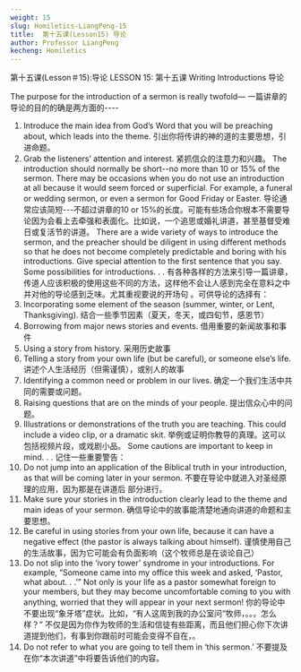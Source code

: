 ```yaml
---
weight: 15
slug: Homiletics-LiangPeng-15
title:  第十五课(Lesson15) 导论
author: Professor LiangPeng
kecheng: Homiletics
---
```


第十五课(Lesson＃15):导论
LESSON 15:
第十五课
Writing Introductions
导论

The purpose for the introduction of a sermon is really twofold—
一篇讲章的导论的目的的确是两方面的----
1. Introduce the main idea from God’s Word that you will be preaching about, which leads into the theme.
引出你将传讲的神的道的主要思想，引进命题。
2. Grab the listeners’ attention and interest.
紧抓信众的注意力和兴趣。
The introduction should normally be short--no more than 10 or 15% of the sermon. There may be occasions when you do not use an introduction at all because it would seem forced or superficial. For example, a funeral or wedding sermon, or even a sermon for Good Friday or Easter.
导论通常应该简短---不超过讲章的10 or 15%的长度。可能有些场合你根本不需要导论因为会看上去牵强和表面化。比如说，一个追思或婚礼讲道，甚至基督受难日或复活节的讲道。
There are a wide variety of ways to introduce the sermon, and the preacher should be diligent in using different methods so that he does not become completely predictable and boring with his introductions. Give special attention to the first sentence that you say. Some possibilities for introductions. . .
有各种各样的方法来引导一篇讲章，传道人应该积极的使用这些不同的方法，这样他不会让人感到完全在意料之中并对他的导论感到乏味。尤其重视要说的开场句 。可供导论的选择有：
1. Incorporating some element of the season (summer, winter, or Lent, Thanksgiving).
结合一些季节因素（夏天，冬天，或四旬节，感恩节）
2. Borrowing from major news stories and events.
借用重要的新闻故事和事件
3. Using a story from history.
采用历史故事
4. Telling a story from your own life (but be careful), or someone else’s life.
讲述个人生活经历（但需谨慎），或别人的故事
5. Identifying a common need or problem in our lives.
确定一个我们生活中共同的需要或问题。
6. Raising questions that are on the minds of your people.
提出信众心中的问题。
7. Illustrations or demonstrations of the truth you are teaching. This could include a video clip, or a dramatic skit.
举例或证明你教导的真理。这可以包括视频片段，或戏剧小品。
Some cautions are important to keep in mind. . .
记住一些重要警告：
1. Do not jump into an application of the Biblical truth in your introduction, as that will be coming later in your sermon.
不要在导论中就进入对圣经原理的应用，因为那是在讲道后
部分进行。
2. Make sure your stories in the introduction clearly lead to the theme and main ideas of your sermon.
确信导论中的故事能清楚地通向讲道的命题和主要思想。
3. Be careful in using stories from your own life, because it can have a negative effect (the pastor is always talking about himself).
谨慎使用自己的生活故事，因为它可能会有负面影响（这个牧师总是在谈论自己）
4. Do not slip into the ‘ivory tower’ syndrome in your introductions. For example, “Someone came into my office this week and asked, ‘Pastor, what about. . .’” Not only is your life as a pastor somewhat foreign to your members, but they may become uncomfortable coming to you with anything, worried that they will appear in your next sermon!
你的导论中不要出现“象牙塔”症状。比如，“有人这周到我的办公室问“牧师，。。。怎么样？” 不仅是因为你作为牧师的生活和信徒有些距离，而且他们担心你下次讲道提到他们，有事到你跟前时可能会变得不自在，。
5. Do not refer to what you are going to tell them in ‘this sermon.’
不要提及在你“本次讲道”中将要告诉他们的内容。
